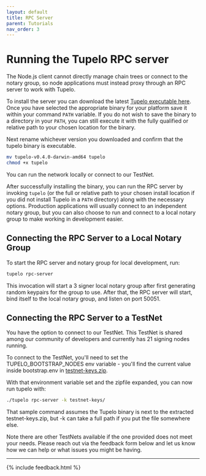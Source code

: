 ```yaml
---
layout: default
title: RPC Server
parent: Tutorials
nav_order: 3
---
```


# Running the Tupelo RPC server
The Node.js client cannot directly manage chain trees or connect to the notary
group, so node applications must instead proxy through an RPC server to work
with Tupelo.

To install the server you can download the latest
[Tupelo executable here](/download).  
Once you have selected the appropriate binary for your platform save it within
your command `PATH` variable. If you do not wish to save the binary to a
directory in your `PATH`, you can still execute it with the fully qualified
or relative path to your chosen location for the binary.

Next rename whichever version you downloaded and confirm that the tupelo
binary is executable.
```bash
mv tupelo-v0.4.0-darwin-amd64 tupelo
chmod +x tupelo
```

You can run the network locally or connect to our TestNet.

After successfully installing the binary, you can run the RPC server by invoking
`tupelo` (or the full or relative path to your chosen install location if you
did not install Tupelo in a `PATH` directory) along with the necessary options.
Production applications will usually connect to an independent notary group, but
you can also choose to run and connect to a local notary group to make working
in development easier.

## Connecting the RPC Server to a Local Notary Group
To start the RPC server and notary group for local development, run:
```bash
tupelo rpc-server
```

This invocation will start a 3 signer local notary group after first generating
random keypairs for the group to use. After that, the RPC server will start,
bind itself to the local notary group, and listen on port 50051.

## Connecting the RPC Server to a TestNet

You have the option to connect to our TestNet.
This TestNet is shared among our community of developers and currently has
21 signing nodes running.

To connect to the TestNet, you'll need to set the TUPELO_BOOTSTRAP_NODES env
variable - you'll find the current value inside bootstrap.env in
[testnet-keys.zip](https://qc-tupelo-downloads.s3.eu-central-1.amazonaws.com/testnet-keys.zip).

With that environment variable set and the zipfile expanded, you can now run
tupelo with:
```bash
./tupelo rpc-server -k testnet-keys/
```

That sample command assumes the Tupelo binary is next to the extracted
testnet-keys.zip, but -k can take a full path if you put the file somewhere
else.

Note there are other TestNets available if the one provided does not meet your
needs.  Please reach out via the feedback form below and let us know how we can
help or what issues you might be having.

***

{% include feedback.html %}
